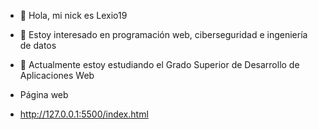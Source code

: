 - 👋 Hola, mi nick es Lexio19
- 👀 Estoy interesado en programación web, ciberseguridad e ingeniería de datos
- 🌱 Actualmente estoy estudiando el Grado Superior de Desarrollo de Aplicaciones Web

- Página web
-   http://127.0.0.1:5500/index.html
